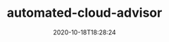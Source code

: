 ---
date: '2020-10-18T18:28:24'
draft: false
metadata:
  description: 'Automated Cloud Advisor is a extensible tool that aims at facilitating
    cost optimization in AWS, by collecting data for resources that are under utilized.
    In addition, this is a great learning tool for new DevOps/Cloud engineers that
    want to start automating things in AWS. '
  homepage: https://disneystreaming.github.io/automated-cloud-advisor/
  name: automated-cloud-advisor
  owner:
    github_url: https://github.com/disneystreaming
    login: disneystreaming
    name: Disney Streaming Services
    url: www.disneystreaming.com
  url: https://github.com/disneystreaming/automated-cloud-advisor
tags:
- aws
title: automated-cloud-advisor
type: tool
---